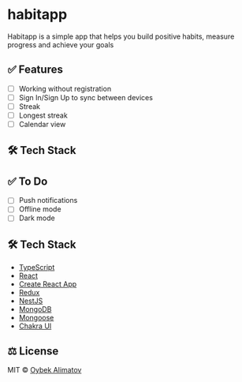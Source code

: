 # habitapp
Habitapp is a simple app that helps you build positive habits, measure progress and achieve your goals

## ✅ Features

- [ ] Working without registration
- [ ] Sign In/Sign Up to sync between devices
- [ ] Streak
- [ ] Longest streak
- [ ] Calendar view

## 🛠️ Tech Stack

## ✅ To Do

- [ ] Push notifications
- [ ] Offline mode
- [ ] Dark mode

## 🛠️ Tech Stack

- [TypeScript](https://github.com/Microsoft/TypeScript)
- [React](https://github.com/facebook/react)
- [Create React App](https://github.com/facebook/create-react-app)
- [Redux](https://github.com/reduxjs/react-redux)
- [NestJS](https://github.com/nestjs/nest) 
- [MongoDB](https://github.com/mongodb/mongo)  
- [Mongoose](https://github.com/Automattic/mongoose) 
- [Chakra UI](https://github.com/chakra-ui/chakra-ui)  

## ⚖️ License

MIT © [Oybek Alimatov](https://github.com/oybekalimat)  
